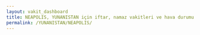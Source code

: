 ```yaml
---
layout: vakit_dashboard
title: NEAPOLIS, YUNANISTAN için iftar, namaz vakitleri ve hava durumu - ilçe/eyalet seç
permalink: /YUNANISTAN/NEAPOLIS/
---
```


<script type="text/javascript">
  var GLOBAL_COUNTRY = 'YUNANISTAN';
  var GLOBAL_CITY = 'NEAPOLIS';
  var GLOBAL_STATE = '';
  var lat = 72;
  var lon = 21;
</script>

